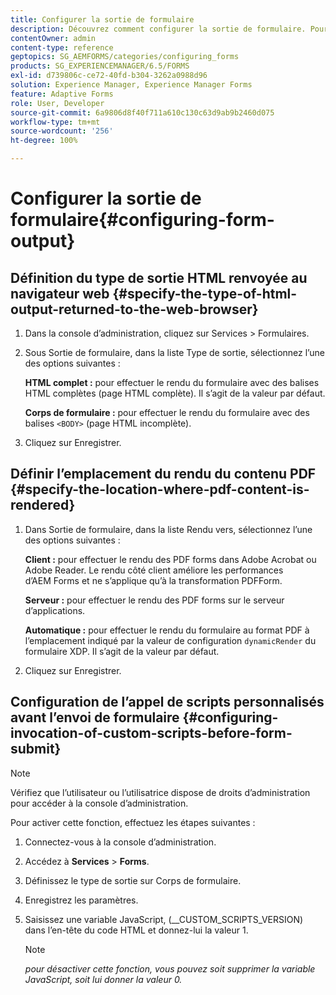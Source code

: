 ```yaml
---
title: Configurer la sortie de formulaire
description: Découvrez comment configurer la sortie de formulaire. Pour configurer la sortie du formulaire et activer la fonctionnalité, utilisez les scripts personnalisés avant l’envoi du formulaire.
contentOwner: admin
content-type: reference
geptopics: SG_AEMFORMS/categories/configuring_forms
products: SG_EXPERIENCEMANAGER/6.5/FORMS
exl-id: d739806c-ce72-40fd-b304-3262a0988d96
solution: Experience Manager, Experience Manager Forms
feature: Adaptive Forms
role: User, Developer
source-git-commit: 6a9806d8f40f711a610c130c63d9ab9b2460d075
workflow-type: tm+mt
source-wordcount: '256'
ht-degree: 100%

---
```


# Configurer la sortie de formulaire{#configuring-form-output}

## Définition du type de sortie HTML renvoyée au navigateur web {#specify-the-type-of-html-output-returned-to-the-web-browser}

1. Dans la console d’administration, cliquez sur Services > Formulaires.
1. Sous Sortie de formulaire, dans la liste Type de sortie, sélectionnez l’une des options suivantes :

   **HTML complet :** pour effectuer le rendu du formulaire avec des balises HTML complètes (page HTML complète). Il s’agit de la valeur par défaut.

   **Corps de formulaire :** pour effectuer le rendu du formulaire avec des balises `<BODY>` (page HTML incomplète).

1. Cliquez sur Enregistrer.

## Définir l’emplacement du rendu du contenu PDF {#specify-the-location-where-pdf-content-is-rendered}

1. Dans Sortie de formulaire, dans la liste Rendu vers, sélectionnez l’une des options suivantes :

   **Client :** pour effectuer le rendu des PDF forms dans Adobe Acrobat ou Adobe Reader. Le rendu côté client améliore les performances d’AEM Forms et ne s’applique qu’à la transformation PDFForm.

   **Serveur :** pour effectuer le rendu des PDF forms sur le serveur d’applications.

   **Automatique :** pour effectuer le rendu du formulaire au format PDF à l’emplacement indiqué par la valeur de configuration `dynamicRender` du formulaire XDP. Il s’agit de la valeur par défaut.

1. Cliquez sur Enregistrer.

## Configuration de l’appel de scripts personnalisés avant l’envoi de formulaire {#configuring-invocation-of-custom-scripts-before-form-submit}

>[!NOTE]
> 
> Vérifiez que l’utilisateur ou l’utilisatrice dispose de droits d’administration pour accéder à la console d’administration.

Pour activer cette fonction, effectuez les étapes suivantes :

1. Connectez-vous à la console d’administration.
1. Accédez à **Services** > **Forms**.
1. Définissez le type de sortie sur Corps de formulaire.
1. Enregistrez les paramètres.
1. Saisissez une variable JavaScript, (__CUSTOM_SCRIPTS_VERSION) dans l’en-tête du code HTML et donnez-lui la valeur 1.

   >[!NOTE]
   >
   >*pour désactiver cette fonction, vous pouvez soit supprimer la variable JavaScript, soit lui donner la valeur 0.*
